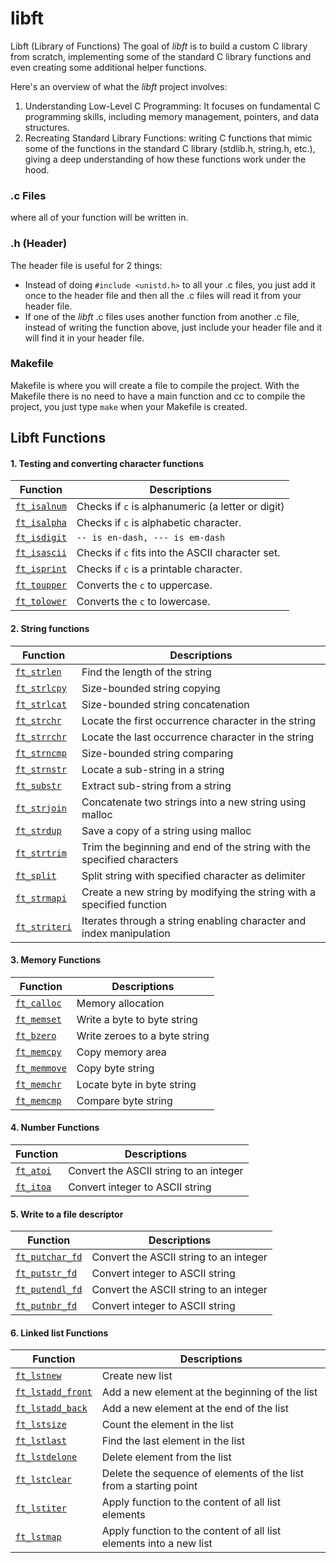 # libft 

Libft (Library of Functions)
The goal of *libft* is to build a custom C library from scratch, implementing some of the standard C library functions and even creating some additional helper functions.

Here's an overview of what the *libft* project involves:

 1. Understanding Low-Level C Programming: It focuses on fundamental C programming skills, including memory management, pointers, and data structures.
 2. Recreating Standard Library Functions:  writing C functions that mimic some of the functions in the standard C library (stdlib.h, string.h, etc.), giving a deep understanding of how these functions work under the hood.

### .c Files
where all of your function will be written in.

### .h (Header)
The header file is useful for 2 things:

 - Instead of doing `#include <unistd.h>` to all your .c files, you just add it once to the header file and then all the .c files will read it from your header file.
 - If one of the *libft* .c files uses another function from another .c file, instead of writing the function above, just include your header file and it will find it in your header file.

### Makefile
Makefile is where you will create a file to compile the project. With the Makefile there is no need to have a main function and cc to compile the project, you just type `make` when your Makefile is created.

## Libft Functions

#### 1. Testing and converting character functions

|     Function                                                           | Descriptions                                 
|----------------|------------------------------------------------------------
|[`ft_isalnum`](https://github.com/marwan04/Libft/blob/main/ft_isalnum.c)|Checks if `c` is alphanumeric (a letter or digit) |
|[`ft_isalpha`](https://github.com/marwan04/Libft/blob/main/ft_isalpha.c)|Checks if `c` is alphabetic character.       |
|[`ft_isdigit`](https://github.com/marwan04/Libft/blob/main/ft_isdigit.c)|`-- is en-dash, --- is em-dash`| Checks if `c` is digit (0 - 9). |
|[`ft_isascii`](https://github.com/marwan04/Libft/blob/main/ft_isascii.c)|Checks if `c` fits into the ASCII character set. |
|[`ft_isprint`](https://github.com/marwan04/Libft/blob/main/ft_isprint.c)|Checks if `c` is a printable character. |
|[`ft_toupper`](https://github.com/marwan04/Libft/blob/main/ft_toupper.c)|Converts the `c` to uppercase.|
|[`ft_tolower`](https://github.com/marwan04/Libft/blob/main/ft_tolower.c)|Converts the `c` to lowercase.|

	 
#### 2.  String functions

|     Function                                                           | Descriptions                                 
|----------------|------------------------------------------------------------
|[`ft_strlen`](https://github.com/marwan04/Libft/blob/main/ft_strlen.c)|Find the length of the string|
|[`ft_strlcpy`](https://github.com/marwan04/Libft/blob/main/ft_strlcpy.c)|Size-bounded string copying|
|[`ft_strlcat`](https://github.com/marwan04/Libft/blob/main/ft_strlcat.c)|Size-bounded string concatenation|
|[`ft_strchr`](https://github.com/marwan04/Libft/blob/main/ft_strchr.c)|Locate the first occurrence character in the string|
|[`ft_strrchr`](https://github.com/marwan04/Libft/blob/main/ft_strrchr.c)|Locate the last occurrence character in the string|
|[`ft_strncmp`](https://github.com/marwan04/Libft/blob/main/ft_strncmp.c)|Size-bounded string comparing|
|[`ft_strnstr`](https://github.com/marwan04/Libft/blob/main/ft_strnstr.c)|Locate a sub-string in a string|
|[`ft_substr`](https://github.com/marwan04/Libft/blob/main/ft_substr.c)|Extract sub-string from a string|
|[`ft_strjoin`](https://github.com/marwan04/Libft/blob/main/ft_strjoin.c)|Concatenate two strings into a new string using malloc|
|[`ft_strdup`](https://github.com/marwan04/Libft/blob/main/ft_strdup.c)|Save a copy of a string using malloc|
|[`ft_strtrim`](https://github.com/marwan04/Libft/blob/main/ft_strtrim.c)|Trim the beginning and end of the string with the specified characters|
|[`ft_split`](https://github.com/marwan04/Libft/blob/main/ft_split.c)|Split string with specified character as delimiter|
|[`ft_strmapi`](https://github.com/marwan04/Libft/blob/main/ft_strmapi.c)|Create a new string by modifying the string with a specified function|
|[`ft_striteri`](https://github.com/marwan04/Libft/blob/main/ft_striteri.c)|Iterates through a string enabling character and index manipulation|

 #### 3. Memory Functions
 |     Function                                                           | Descriptions                                 
|----------------|------------------------------------------------------------
|[`ft_calloc`](https://github.com/marwan04/Libft/blob/main/ft_calloc.c)|Memory allocation|
|[`ft_memset`](https://github.com/marwan04/Libft/blob/main/ft_memset.c)|Write a byte to byte string|
|[`ft_bzero`](https://github.com/marwan04/Libft/blob/main/ft_bzero.c)|Write zeroes to a byte string|
|[`ft_memcpy`](https://github.com/marwan04/Libft/blob/main/ft_memcpy.c)|Copy memory area|
|[`ft_memmove`](https://github.com/marwan04/Libft/blob/main/ft_memmove.c)|Copy byte string|
|[`ft_memchr`](https://github.com/marwan04/Libft/blob/main/ft_memchr.c)|Locate byte in byte string|
|[`ft_memcmp`](https://github.com/marwan04/Libft/blob/main/ft_memcmp.c)|Compare byte string|

#### 4. Number Functions
|     Function                                                           | Descriptions                                 
|----------------|------------------------------------------------------------
|[`ft_atoi`](https://github.com/marwan04/Libft/blob/main/ft_atoi.c)|Convert the ASCII string to an integer|
|[`ft_itoa`](https://github.com/marwan04/Libft/blob/main/ft_itoa.c)|Convert integer to ASCII string|

#### 5. Write to a file descriptor
|     Function                                                           | Descriptions                                 
|----------------|------------------------------------------------------------
|[`ft_putchar_fd`](https://github.com/marwan04/Libft/blob/main/ft_putchar_fd.c)|Convert the ASCII string to an integer|
|[`ft_putstr_fd`](https://github.com/marwan04/Libft/blob/main/ft_putstr_fd.c)|Convert integer to ASCII string|
|[`ft_putendl_fd`](https://github.com/marwan04/Libft/blob/main/ft_putendl_fd.c)|Convert the ASCII string to an integer|
|[`ft_putnbr_fd`](https://github.com/marwan04/Libft/blob/main/ft_putnbr_fd.c)|Convert integer to ASCII string|

#### 6. Linked list Functions
|     Function                                                           | Descriptions                                 
|----------------|------------------------------------------------------------
|[`ft_lstnew`](https://github.com/marwan04/Libft/blob/main/ft_lstnew.c)|Create new list|
|[`ft_lstadd_front`](https://github.com/marwan04/Libft/blob/main/ft_lstadd_front.c)|Add a new element at the beginning of the list|
|[`ft_lstadd_back`](https://github.com/marwan04/Libft/blob/main/ft_lstadd_back.c)|Add a new element at the end of the list|
|[`ft_lstsize`](https://github.com/marwan04/Libft/blob/main/ft_lstsize.c)|Count the element in the list|
|[`ft_lstlast`](https://github.com/marwan04/Libft/blob/main/ft_lstlast.c)|Find the last element in the list|
|[`ft_lstdelone`](https://github.com/marwan04/Libft/blob/main/ft_lstdelone.c)|Delete element from the list|
|[`ft_lstclear`](https://github.com/marwan04/Libft/blob/main/ft_lstclear.c)|Delete the sequence of elements of the list from a starting point|
|[`ft_lstiter`](https://github.com/marwan04/Libft/blob/main/ft_lstiter.c)|Apply function to the content of all list elements|
|[`ft_lstmap`](https://github.com/marwan04/Libft/blob/main/ft_lstmap.c)|Apply function to the content of all list elements into a new list|
